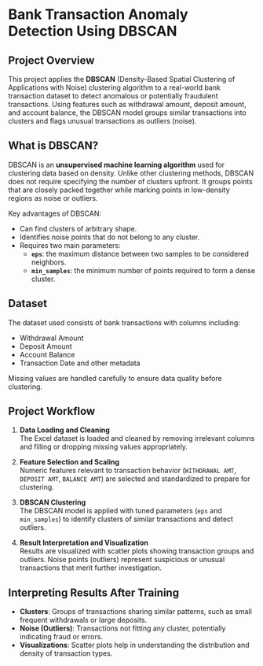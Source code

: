 # Bank Transaction Anomaly Detection Using DBSCAN

## Project Overview

This project applies the **DBSCAN** (Density-Based Spatial Clustering of Applications with Noise) clustering algorithm to a real-world bank transaction dataset to detect anomalous or potentially fraudulent transactions. Using features such as withdrawal amount, deposit amount, and account balance, the DBSCAN model groups similar transactions into clusters and flags unusual transactions as outliers (noise).

## What is DBSCAN?

DBSCAN is an **unsupervised machine learning algorithm** used for clustering data based on density. Unlike other clustering methods, DBSCAN does not require specifying the number of clusters upfront. It groups points that are closely packed together while marking points in low-density regions as noise or outliers.

Key advantages of DBSCAN:

- Can find clusters of arbitrary shape.
- Identifies noise points that do not belong to any cluster.
- Requires two main parameters:
  - **`eps`**: the maximum distance between two samples to be considered neighbors.
  - **`min_samples`**: the minimum number of points required to form a dense cluster.

## Dataset

The dataset used consists of bank transactions with columns including:

- Withdrawal Amount
- Deposit Amount
- Account Balance
- Transaction Date and other metadata

Missing values are handled carefully to ensure data quality before clustering.

## Project Workflow

1. **Data Loading and Cleaning**  
   The Excel dataset is loaded and cleaned by removing irrelevant columns and filling or dropping missing values appropriately.

2. **Feature Selection and Scaling**  
   Numeric features relevant to transaction behavior (`WITHDRAWAL AMT`, `DEPOSIT AMT`, `BALANCE AMT`) are selected and standardized to prepare for clustering.

3. **DBSCAN Clustering**  
   The DBSCAN model is applied with tuned parameters (`eps` and `min_samples`) to identify clusters of similar transactions and detect outliers.

4. **Result Interpretation and Visualization**  
   Results are visualized with scatter plots showing transaction groups and outliers. Noise points (outliers) represent suspicious or unusual transactions that merit further investigation.

## Interpreting Results After Training

- **Clusters**: Groups of transactions sharing similar patterns, such as small frequent withdrawals or large deposits.
- **Noise (Outliers)**: Transactions not fitting any cluster, potentially indicating fraud or errors.
- **Visualizations**: Scatter plots help in understanding the distribution and density of transaction types.


